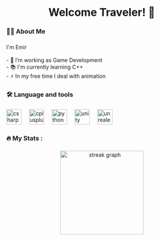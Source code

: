 ###

<h1 align="center">Welcome Traveler! 👋</h1>

###

<h3 align="left">👩‍💻  About Me</h3>

###

<p align="left">I'm Emir<br><br>- 🔭 I’m working as Game Development<br>- 📚 I'm currently learning C++<br>- ⚡ In my free time I deal with animation</p>

###

<h3 align="left">🛠 Language and tools</h3>

###

<div align="left">
  <img src="https://cdn.jsdelivr.net/gh/devicons/devicon/icons/csharp/csharp-original.svg" height="40" alt="csharp logo"  />
  <img width="12" />
  <img src="https://cdn.jsdelivr.net/gh/devicons/devicon/icons/cplusplus/cplusplus-original.svg" height="40" alt="cplusplus logo"  />
  <img width="12" />
  <img src="https://cdn.jsdelivr.net/gh/devicons/devicon/icons/python/python-original.svg" height="40" alt="python logo"  />
  <img width="12" />
  <img src="https://cdn.jsdelivr.net/gh/devicons/devicon/icons/unity/unity-original.svg" height="40" alt="unity logo"  />
  <img width="12" />
  <img src="https://cdn.jsdelivr.net/gh/devicons/devicon/icons/unrealengine/unrealengine-original.svg" height="40" alt="unrealengine logo"  />
</div>

###

<h3 align="left">🔥   My Stats :</h3>

###

<div align="center">
  <img src="https://streak-stats.demolab.com?user=Em1rDevelopment&locale=en&mode=daily&theme=dark&hide_border=false&border_radius=5&order=3" height="220" alt="streak graph"  />
</div>

###

